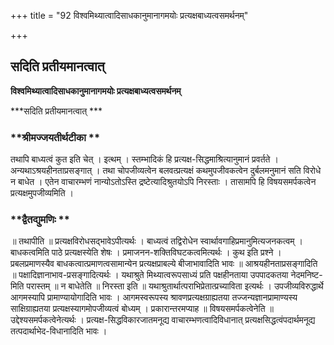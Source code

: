 +++
title = "92 विश्वमिथ्यात्वादिसाधकानुमानागमयोः प्रत्यक्षबाध्यत्वसमर्थनम्"

+++


## सदिति प्रतीयमानत्वात्

**विश्वमिथ्यात्वादिसाधकानुमानागमयोः प्रत्यक्षबाध्यत्वसमर्थनम्**

***सदिति प्रतीयमानत्वात् ***

### **श्रीमज्जयतीर्थटीका **

तथापि बाध्यत्वं कुत इति चेत् । इत्थम् । स्तम्भादिकं हि प्रत्यक्ष-सिद्धमाश्रित्यानुमानं प्रवर्तते । अन्यथाऽश्रयहीनताप्रसङ्गात् । तथा चोपजीव्यत्वेन बलवत्प्रत्यक्षं कथमुपजीवकत्वेन दुर्बलमनुमानं सति विरोधे न बाधेत । एतेन वाचारम्भणं नान्योऽतोऽस्ति द्रष्टेत्यादिश्रुतयोऽपि निरस्ताः । तासामपि हि विषयसमर्पकत्वेन प्रत्यक्षमुपजीव्यमिति ।

### **द्वैतद्युमणिः **

॥ तथापीति ॥ प्रत्यक्षविरोधसद्भावेऽपीत्यर्थः । बाध्यत्वं तद्विरोधेन स्वार्थावगाहिप्रमानुमित्यजनकत्वम् । बाधकत्वमिति पाठे प्रत्यक्षस्येति शेषः । प्रमाजनन-शक्तिविघटकत्वमित्यर्थः । कुथ इति प्रश्ने । प्रबलप्रमाणस्यैव बाधकत्वात्प्रमाणत्वसामान्येन प्रत्यक्षप्राबल्ये बीजाभावादिति भावः ॥ आश्रयहीनताप्रसङ्गादिति ॥ पक्षादिज्ञानाभाव-प्रसङ्गादित्यर्थः । यथाश्रुते मिथ्यात्वरूपसाध्यं प्रति पक्षहीनताया उपपादकतया नेदमनिष्ट-मिति परास्तम् ॥ न बाधेतेति ॥ निरस्ता इति ॥ यथाश्रुतार्थात्पराभिप्रेतात्प्रच्याविता इत्यर्थः । उपजीव्यविरुद्धार्थे आगमस्यापि प्रामाण्यायोगादिति भावः । आगमस्वरूपस्य श्रावणप्रत्यक्षग्राह्यतया तज्जन्यज्ञानप्रामाण्यस्य साक्षिग्राह्यतया प्रत्यक्षस्यागमोपजीव्यत्वं बोध्यम् । प्रकारान्तरमप्याह ॥ विषयसमर्पकत्वेनेति ॥ उद्देश्यसमर्पकत्वेनेत्यर्थः । प्रत्यक्ष-सिद्धविकारजातमनूद्य वाचारम्भणत्वादिविधानात् प्रत्यक्षसिद्धत्वंपदार्थमनूद्य तत्पदार्थाभेद-विधानादिति भावः ।

